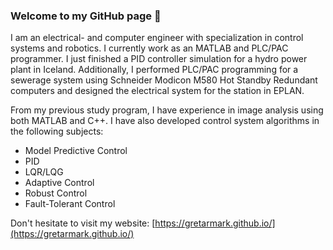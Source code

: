 ### Welcome to my GitHub page 👋

I am an electrical- and computer engineer with specialization in control systems and robotics. 
I currently work as an MATLAB and PLC/PAC programmer. 
I just finished a PID controller simulation for a hydro power plant in Iceland.
Additionally, I performed PLC/PAC programming for a sewerage system using Schneider Modicon M580 Hot Standby Redundant computers and designed the electrical system for the station in EPLAN. 

From my previous study program, I have experience in image analysis using both MATLAB and C++. 
I have also developed control system algorithms in the following subjects:
* Model Predictive Control
* PID
* LQR/LQG
* Adaptive Control
* Robust Control
* Fault-Tolerant Control

Don't hesitate to visit my website: [https://gretarmark.github.io/](https://gretarmark.github.io/)

<!--
**gretarmark/gretarmark** is a ✨ _special_ ✨ repository because its `README.md` (this file) appears on your GitHub profile.

Here are some ideas to get you started:

- 🔭 I’m currently working on ...
- 🌱 I’m currently learning ...
- 👯 I’m looking to collaborate on ...
- 🤔 I’m looking for help with ...
- 💬 Ask me about ...
- 📫 How to reach me: ...
- 😄 Pronouns: ...
- ⚡ Fun fact: ...
-->


